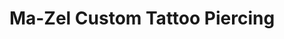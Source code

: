 ---
title: "Ma-Zel Custom Tattoo Piercing"
url: /everett/ma-zel-custom-tattoo-piercing/
shop: Tattoo
---